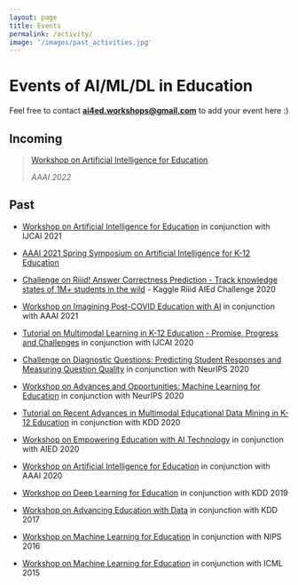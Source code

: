 ```yaml
---
layout: page
title: Events
permalink: /activity/
image: '/images/past_activities.jpg'
---
```


# Events of AI/ML/DL in Education

Feel free to contact **ai4ed.workshops@gmail.com** to add your event here :) 

## Incoming


> [Workshop on Artificial Intelligence for Education](http://ai4ed.cc/workshops/aaai2022)
>
> <cite>AAAI 2022</cite>


## Past

* [Workshop on Artificial Intelligence for Education](http://ai4ed.cc/workshops/ijcai2021/)  in conjunction with IJCAI 2021

* [AAAI 2021 Spring Symposium on Artificial Intelligence for K-12 Education](http://ai4ed.cc/workshops/aaai2021sss)


* [Challenge on Riiid! Answer Correctness Prediction - Track knowledge states of 1M+ students in the wild](https://www.kaggle.com/c/riiid-test-answer-prediction) - Kaggle Riiid AIEd Challenge 2020

* [Workshop on Imagining Post-COVID Education with AI](https://sites.google.com/view/tipce-2021)  in conjunction with AAAI 2021

* [Tutorial on Multimodal Learning in K-12 Education - Promise, Progress and Challenges](http://ai4ed.cc/tutorials/ijcai2020/) in conjunction with IJCAI 2020

* [Challenge on Diagnostic Questions: Predicting Student Responses and Measuring Question Quality](https://www.microsoft.com/en-us/research/academic-program/diagnostic-questions/) in conjunction with NeurIPS 2020

* [Workshop on Advances and Opportunities: Machine Learning for Education](https://www.the-learning-agency.com/neurips-2020.html) in conjunction with NeurIPS 2020

* [Tutorial on Recent Advances in Multimodal Educational Data Mining in K-12 Education](http://ai4ed.cc/tutorials/kdd2020/) in conjunction with KDD 2020

* [Workshop on Empowering Education with AI Technology](https://sagroups.ieee.org/ltsc/event/2020-aied-workshop-empowering-education-with-ai-technology/) in conjunction with AIED 2020

* [Workshop on Artificial Intelligence for Education](http://ai4ed.cc/workshops/aaai2020/)  in conjunction with AAAI 2020

* [Workshop on Deep Learning for Education](http://ml4ed.cc/2019-kdd-workshop/) in conjunction with KDD 2019

* [Workshop on Advancing Education with Data](http://ml4ed.cc/2017-kdd-workshop/) in conjunction with KDD 2017

* [Workshop on Machine Learning for Education](http://ml4ed.cc/2016-nips-workshop/) in conjunction with NIPS 2016

* [Workshop on Machine Learning for Education](http://ml4ed.cc/2015-icml-workshop/) in conjunction with ICML 2015





